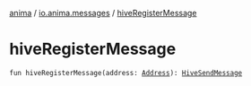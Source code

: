 [anima](../index.md) / [io.anima.messages](index.md) / [hiveRegisterMessage](./hive-register-message.md)

# hiveRegisterMessage

`fun hiveRegisterMessage(address: `[`Address`](../io.anima/-address/index.md)`): `[`HiveSendMessage`](-hive-send-message/index.md)